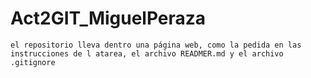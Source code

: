 # Act2GIT_MiguelPeraza
```
el repositorio lleva dentro una página web, como la pedida en las instrucciones de l atarea, el archivo READMER.md y el archivo .gitignore
```